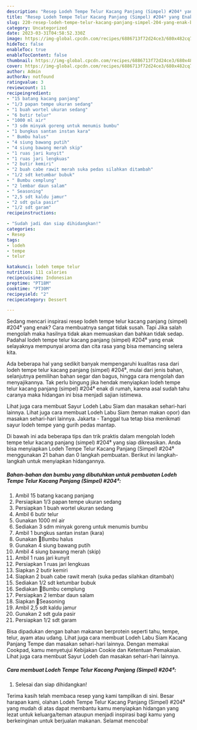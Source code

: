 ```yaml
---
description: "Resep Lodeh Tempe Telur Kacang Panjang (Simpel) #204⁸ yang Enak Banget}"
title: "Resep Lodeh Tempe Telur Kacang Panjang (Simpel) #204⁸ yang Enak Banget}"
slug: 220-resep-lodeh-tempe-telur-kacang-panjang-simpel-204-yang-enak-banget
category: Uncategorized
date: 2023-03-31T04:58:52.330Z
image: https://img-global.cpcdn.com/recipes/6886713f72d24ce3/680x482cq70/lodeh-tempe-telur-kacang-panjang-simpel-204-foto-resep-utama.jpg
hideToc: false
enableToc: true
enableTocContent: false
thumbnail: https://img-global.cpcdn.com/recipes/6886713f72d24ce3/680x482cq70/lodeh-tempe-telur-kacang-panjang-simpel-204-foto-resep-utama.jpg
cover: https://img-global.cpcdn.com/recipes/6886713f72d24ce3/680x482cq70/lodeh-tempe-telur-kacang-panjang-simpel-204-foto-resep-utama.jpg
author: Admin
authorAv: notfound
ratingvalue: 3
reviewcount: 11
recipeingredient:
- "15 batang kacang panjang"
- "1/3 papan tempe ukuran sedang"
- "1 buah wortel ukuran sedang"
- "6 butir telur"
- "1000 ml air"
- "3 sdm minyak goreng untuk menumis bumbu"
- "1 bungkus santan instan kara"
- " Bumbu halus"
- "4 siung bawang putih"
- "4 siung bawang merah skip"
- "1 ruas jari kunyit"
- "1 ruas jari lengkuas"
- "2 butir kemiri"
- "2 buah cabe rawit merah suka pedas silahkan ditambah"
- "1/2 sdt ketumbar bubuk"
- " Bumbu cemplung"
- "2 lembar daun salam"
- " Seasoning"
- "2,5 sdt kaldu jamur"
- "2 sdt gula pasir"
- "1/2 sdt garam"
recipeinstructions:

- "Sudah jadi dan siap dihidangkan!"
categories:
- Resep
tags:
- lodeh
- tempe
- telur

katakunci: lodeh tempe telur 
nutrition: 111 calories
recipecuisine: Indonesian
preptime: "PT18M"
cooktime: "PT30M"
recipeyield: "2"
recipecategory: Dessert

---
```



Sedang mencari inspirasi resep lodeh tempe telur kacang panjang (simpel) #204⁸ yang enak? Cara membuatnya sangat tidak susah. Tapi Jika salah mengolah maka hasilnya tidak akan memuaskan dan bahkan tidak sedap. Padahal lodeh tempe telur kacang panjang (simpel) #204⁸ yang enak selayaknya mempunyai aroma dan cita rasa yang bisa memancing selera kita.


Ada beberapa hal yang sedikit banyak mempengaruhi kualitas rasa dari lodeh tempe telur kacang panjang (simpel) #204⁸, mulai dari jenis bahan, selanjutnya pemilihan bahan segar dan bagus, hingga cara mengolah dan menyajikannya. Tak perlu bingung jika hendak menyiapkan lodeh tempe telur kacang panjang (simpel) #204⁸ enak di rumah, karena asal sudah tahu caranya maka hidangan ini bisa menjadi sajian istimewa.

Lihat juga cara membuat Sayur Lodeh Labu Siam dan masakan sehari-hari lainnya. Lihat juga cara membuat Lodeh Labu Siam (teman makan opor) dan masakan sehari-hari lainnya. Jakarta - Tanggal tua tetap bisa menikmati sayur lodeh tempe yang gurih pedas mantap.


Di bawah ini ada beberapa tips dan trik praktis dalam mengolah lodeh tempe telur kacang panjang (simpel) #204⁸ yang siap dikreasikan. Anda bisa menyiapkan Lodeh Tempe Telur Kacang Panjang (Simpel) #204⁸ menggunakan 21 bahan dan 0 langkah pembuatan. Berikut ini langkah-langkah untuk menyiapkan hidangannya.

<!--inarticleads1-->

##### Bahan-bahan dan bumbu yang dibutuhkan untuk pembuatan Lodeh Tempe Telur Kacang Panjang (Simpel) #204⁸:

1. Ambil 15 batang kacang panjang
1. Persiapkan 1/3 papan tempe ukuran sedang
1. Persiapkan 1 buah wortel ukuran sedang
1. Ambil 6 butir telur
1. Gunakan 1000 ml air
1. Sediakan 3 sdm minyak goreng untuk menumis bumbu
1. Ambil 1 bungkus santan instan (kara)
1. Gunakan  🌷Bumbu halus
1. Gunakan 4 siung bawang putih
1. Ambil 4 siung bawang merah (skip)
1. Ambil 1 ruas jari kunyit
1. Persiapkan 1 ruas jari lengkuas
1. Siapkan 2 butir kemiri
1. Siapkan 2 buah cabe rawit merah (suka pedas silahkan ditambah)
1. Sediakan 1/2 sdt ketumbar bubuk
1. Sediakan  🌷Bumbu cemplung
1. Persiapkan 2 lembar daun salam
1. Siapkan  🌷Seasoning
1. Ambil 2,5 sdt kaldu jamur
1. Gunakan 2 sdt gula pasir
1. Persiapkan 1/2 sdt garam


Bisa dipadukan dengan bahan makanan berprotein seperti tahu, tempe, telur, ayam atau udang. Lihat juga cara membuat Lodeh Labu Siam Kacang Panjang Tempe dan masakan sehari-hari lainnya. Dengan memakai Cookpad, kamu menyetujui Kebijakan Cookie dan Ketentuan Pemakaian. Lihat juga cara membuat Sayur Lodeh dan masakan sehari-hari lainnya. 

<!--inarticleads2-->

##### Cara membuat Lodeh Tempe Telur Kacang Panjang (Simpel) #204⁸:


1. Selesai dan siap dihidangkan!



Terima kasih telah membaca resep yang kami tampilkan di sini. Besar harapan kami, olahan Lodeh Tempe Telur Kacang Panjang (Simpel) #204⁸ yang mudah di atas dapat membantu kamu menyiapkan hidangan yang lezat untuk keluarga/teman ataupun menjadi inspirasi bagi kamu yang berkeinginan untuk berjualan makanan. Selamat mencoba!
